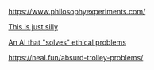 https://www.philosophyexperiments.com/

[This is just silly](http://zarkonnen.github.io/trolleyproblems/)

[An AI that "solves" ethical problems](https://delphi.allenai.org/)

https://neal.fun/absurd-trolley-problems/